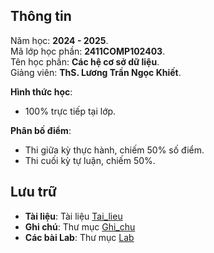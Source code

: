 ## Thông tin
Năm học: **2024 - 2025**.  
Mã lớp học phần: **2411COMP102403**.  
Tên học phần: **Các hệ cơ sở dữ liệu**.  
Giảng viên: **ThS. Lương Trần Ngọc Khiết**.  

**Hình thức học**:
  - 100% trực tiếp tại lớp.

**Phân bố điểm**:
  - Thi giữa kỳ thực hành, chiếm 50% số điểm.
  - Thi cuối kỳ tự luận, chiếm 50%.

## Lưu trữ
- **Tài liệu**: Tài liệu [Tai_lieu](/Tai_lieu/)
- **Ghi chú**: Thư mục [Ghi_chu](/Ghi_chu/)  
- **Các bài Lab**: Thư mục [Lab](/Lab)  
